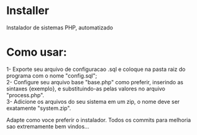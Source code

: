 # Installer
Instalador de sistemas PHP, automatizado

# Como usar:
1- Exporte seu arquivo de configuracao .sql e coloque na pasta raiz do programa com o nome "config.sql"; <br/>
2- Configure seu arquivo base "base.php" como preferir, inserindo as sintaxes {exemplo}, e substituindo-as pelas valores no arquivo "process.php".<br/>
3- Adicione os arquivos do seu sistema em um zip, o nome deve ser exatamente "system.zip".<br/>


Adapte como voce preferir o instalador.
Todos os commits para melhoria sao extremamente bem vindos...
